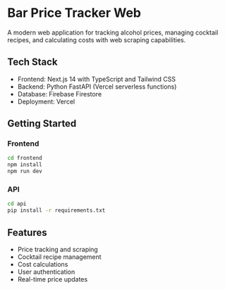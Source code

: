 # Bar Price Tracker Web

A modern web application for tracking alcohol prices, managing cocktail recipes, and calculating costs with web scraping capabilities.

## Tech Stack
- Frontend: Next.js 14 with TypeScript and Tailwind CSS
- Backend: Python FastAPI (Vercel serverless functions)
- Database: Firebase Firestore
- Deployment: Vercel

## Getting Started

### Frontend
```bash
cd frontend
npm install
npm run dev
```

### API
```bash
cd api
pip install -r requirements.txt
```

## Features
- Price tracking and scraping
- Cocktail recipe management
- Cost calculations
- User authentication
- Real-time price updates